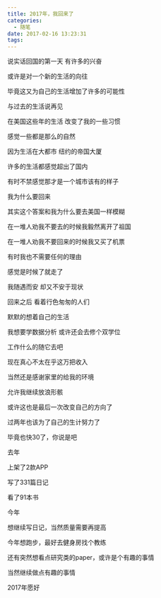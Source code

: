 ```yaml
---
title: 2017年，我回来了
categories:
  - 随笔
date: 2017-02-16 13:23:31
tags:
---
```


说实话回国的第一天 有许多的兴奋

或许是对一个新的生活的向往

毕竟这又为自己的生活增加了许多的可能性



与过去的生活说再见

在美国这些年的生活 改变了我的一些习惯

感觉一些都是那么的自然

因为生活在大都市 纽约的帝国大厦

许多的生活都感觉超出了国内

有时不禁感觉那才是一个城市该有的样子



我为什么要回来

其实这个答案和我为什么要去美国一样模糊

在一堆人劝我不要去的时候我毅然离开了祖国

在一堆人劝我不要回来的时候我又买了机票

有时我也不需要任何的理由

感觉是时候了就走了

我随遇而安 却又不安于现状



回来之后 看着行色匆匆的人们

默默的想着自己的生活

我想要学数据分析 或许还会去修个双学位

工作什么的随它去吧 

现在真心不太在乎这万把收入

当然还是感谢家里的给我的环境

允许我继续放浪形骸



或许这也是最后一次改变自己的方向了

过两年也该为了自己的生计努力了

毕竟也快30了，你说是吧



去年

上架了2款APP

写了331篇日记

看了91本书



今年

想继续写日记，当然质量需要再提高

今年想跑步，最好去健身房找个教练

还有突然想看点研究类的paper，或许是个有趣的事情

当然继续做点有趣的事情



2017年愿好

